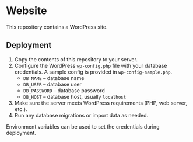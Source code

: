 # Website

This repository contains a WordPress site.

## Deployment

1. Copy the contents of this repository to your server.
2. Configure the WordPress `wp-config.php` file with your database credentials. A sample config is provided in `wp-config-sample.php`.
   - `DB_NAME` – database name
   - `DB_USER` – database user
   - `DB_PASSWORD` – database password
   - `DB_HOST` – database host, usually `localhost`
3. Make sure the server meets WordPress requirements (PHP, web server, etc.).
4. Run any database migrations or import data as needed.

Environment variables can be used to set the credentials during deployment.
